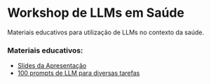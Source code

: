 # Workshop de LLMs em Saúde

Materiais educativos para utilização de LLMs no contexto da saúde.

### Materiais educativos:
- [Slides da Apresentação](./workshop-slides.pdf)
- [100 prompts de LLM para diversas tarefas](./prompts.md)
